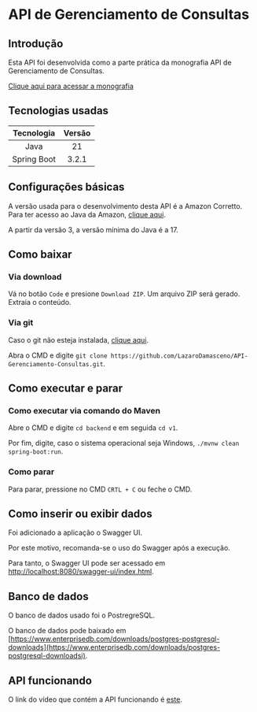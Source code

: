 # API de Gerenciamento de Consultas

## Introdução

Esta API foi desenvolvida como a parte prática da monografia API de Gerenciamento de Consultas.

[Clique aqui para acessar a monografia](https://1drv.ms/b/s!AmEkfpapXCEszhsEph9g0q91Yo50?e=GojKgE)

## Tecnologias usadas

|Tecnologia|Versão|
|:-:|:-:|
|Java|21|
|Spring Boot|3.2.1|

## Configurações básicas

A versão usada para o desenvolvimento desta API é a Amazon Corretto. Para ter acesso ao Java da Amazon, [clique aqui](https://docs.aws.amazon.com/corretto/latest/corretto-21-ug/downloads-list.html).

A partir da versão 3, a versão mínima do Java é a 17.

## Como baixar

### Via download

Vá no botão `Code` e presione `Download ZIP`. Um arquivo ZIP será gerado. Extraia o conteúdo.

### Via git

Caso o git não esteja instalada, [clique aqui](https://git-scm.com/downloads).

Abra o CMD e digite `git clone https://github.com/LazaroDamasceno/API-Gerenciamento-Consultas.git`.

## Como executar e parar

### Como executar via comando do Maven

Abre o CMD e digite `cd backend` e em seguida `cd v1`. 

Por fim, digite, caso o sistema operacional seja Windows, `./mvnw clean spring-boot:run`.

### Como parar

Para parar, pressione no CMD `CRTL + C` ou feche o CMD.

## Como inserir ou exibir dados

Foi adicionado a aplicação o Swagger UI. 

Por este motivo, recomanda-se o uso do Swagger após a execução. 

Para tanto, o Swagger UI pode ser acessado em [http://localhost:8080/swagger-ui/index.html](http://localhost:8080/swagger-ui/index.html).

## Banco de dados

O banco de dados usado foi o PostregreSQL.

O banco de dados pode baixado em [https://www.enterprisedb.com/downloads/postgres-postgresql-downloads](https://www.enterprisedb.com/downloads/postgres-postgresql-downloadsi). 

## API funcionando

O link do vídeo que contém a API funcionando é [este](https://youtu.be/FJ6vMU-Udco).